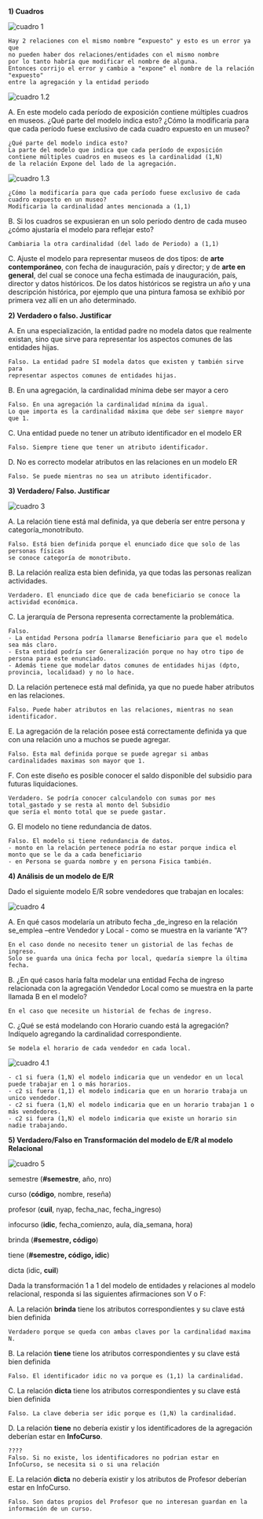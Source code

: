 **1) Cuadros**

![cuadro 1](https://github.com/annecchiniv/informatica-unlp/blob/master/3ER%20A%C3%91O/BD1/CUADROS/cuadro%201.jpg)

    Hay 2 relaciones con el mismo nombre “expuesto" y esto es un error ya que 
    no pueden haber dos relaciones/entidades con el mismo nombre 
    por lo tanto habría que modificar el nombre de alguna.
    Entonces corrijo el error y cambio a "expone" el nombre de la relación "expuesto" 
    entre la agregación y la entidad periodo
    
![cuadro 1.2](https://github.com/annecchiniv/informatica-unlp/blob/master/3ER%20A%C3%91O/BD1/CUADROS/cuadro%201.2.jpg)

A. En este modelo cada período de exposición contiene múltiples cuadros en museos. ¿Qué
parte del modelo indica esto? ¿Cómo la modificaría para que cada período fuese exclusivo de
cada cuadro expuesto en un museo?

    ¿Qué parte del modelo indica esto?
    La parte del modelo que indica que cada período de exposición 
    contiene múltiples cuadros en museos es la cardinalidad (1,N) 
    de la relación Expone del lado de la agregación.  
    
![cuadro 1.3](https://github.com/annecchiniv/informatica-unlp/blob/master/3ER%20A%C3%91O/BD1/CUADROS/cuadro%201.3.jpg)
    
    ¿Cómo la modificaría para que cada período fuese exclusivo de cada cuadro expuesto en un museo?
    Modificaria la cardinalidad antes mencionada a (1,1) 
    

B. Si los cuadros se expusieran en un solo período dentro de cada museo ¿cómo ajustaría el modelo para reflejar esto?

    Cambiaria la otra cardinalidad (del lado de Periodo) a (1,1) 

C. Ajuste el modelo para representar museos de dos tipos: de **arte contemporáneo**, con fecha de inauguración, país y director;  y de **arte en general**, del cual se conoce una fecha estimada de inauguración, país, director y datos históricos. De los datos históricos se registra un año y una descripción histórica, por ejemplo que una pintura famosa se exhibió por primera vez allí en un año determinado.

**2) Verdadero o falso. Justificar**

A. En una especialización, la entidad padre no modela datos que realmente existan, sino
que sirve para representar los aspectos comunes de las entidades hijas.

    Falso. La entidad padre SI modela datos que existen y también sirve para
    representar aspectos comunes de entidades hijas.

B. En una agregación, la cardinalidad mínima debe ser mayor a cero

    Falso. En una agregación la cardinalidad mínima da igual. 
    Lo que importa es la cardinalidad máxima que debe ser siempre mayor que 1.

C. Una entidad puede no tener un atributo identificador en el modelo ER

    Falso. Siempre tiene que tener un atributo identificador. 

D. No es correcto modelar atributos en las relaciones en un modelo ER

    Falso. Se puede mientras no sea un atributo identificador. 

**3) Verdadero/ Falso. Justificar**

![cuadro 3](https://github.com/annecchiniv/informatica-unlp/blob/master/3ER%20A%C3%91O/BD1/CUADROS/cuadro%203.jpg)

A. La relación tiene está mal definida, ya que debería ser entre persona y categoría_monotributo.

    Falso. Está bien definida porque el enunciado dice que solo de las personas físicas
    se conoce categoría de monotributo.

B. La relación realiza esta bien definida, ya que todas las personas realizan actividades.

    Verdadero. El enunciado dice que de cada beneficiario se conoce la actividad económica. 

C. La jerarquía de Persona representa correctamente la problemática.

    Falso.
    - La entidad Persona podría llamarse Beneficiario para que el modelo sea más claro.
    - Esta entidad podría ser Generalización porque no hay otro tipo de persona para este enunciado.
    - Además tiene que modelar datos comunes de entidades hijas (dpto, provincia, localidaad) y no lo hace. 

D. La relación pertenece está mal definida, ya que no puede haber atributos en las relaciones.

    Falso. Puede haber atributos en las relaciones, mientras no sean identificador.

E. La agregación de la relación posee está correctamente definida ya que con una relación uno a muchos se puede agregar.

    Falso. Esta mal definida porque se puede agregar si ambas cardinalidades maximas son mayor que 1. 

F. Con este diseño es posible conocer el saldo disponible del subsidio para futuras liquidaciones.

    Verdadero. Se podría conocer calculandolo con sumas por mes total_gastado y se resta al monto del Subsidio
    que sería el monto total que se puede gastar. 

G. El modelo no tiene redundancia de datos.

    Falso. El modelo si tiene redundancia de datos. 
    - monto en la relación pertenece podría no estar porque indica el monto que se le da a cada beneficiario
    - en Persona se guarda nombre y en persona Fisica también. 

**4) Análisis de un modelo de E/R**

Dado el siguiente modelo E/R sobre vendedores que trabajan en locales:

![cuadro 4](https://github.com/annecchiniv/informatica-unlp/blob/master/3ER%20A%C3%91O/BD1/CUADROS/cuadro%204.jpg)

A. En qué casos modelaría un atributo fecha _de_ingreso en la relación se_emplea –entre
Vendedor y Local - como se muestra en la variante “A”?

    En el caso donde no necesito tener un gistorial de las fechas de ingreso. 
    Solo se guarda una única fecha por local, quedaría siempre la última fecha. 

B. ¿En qué casos haría falta modelar una entidad Fecha de ingreso relacionada con la
agregación Vendedor Local como se muestra en la parte llamada B en el modelo?

    En el caso que necesite un historial de fechas de ingreso.

C. ¿Qué se está modelando con Horario cuando está la agregación? Indíquelo agregando la cardinalidad correspondiente.

    Se modela el horario de cada vendedor en cada local. 

![cuadro 4.1](https://github.com/annecchiniv/informatica-unlp/blob/master/3ER%20A%C3%91O/BD1/CUADROS/cuadro%204.2.jpg)
    
    - c1 si fuera (1,N) el modelo indicaria que un vendedor en un local puede trabajar en 1 o más horarios.
    - c2 si fuera (1,1) el modelo indicaria que en un horario trabaja un unico vendedor. 
    - c2 si fuera (1,N) el modelo indicaria que en un horario trabajan 1 o más vendedores.
    - c2 si fuera (1,N) el modelo indicaria que existe un horario sin nadie trabajando. 

**5) Verdadero/Falso en Transformación del modelo de E/R al modelo Relacional**

![cuadro 5](https://github.com/annecchiniv/informatica-unlp/blob/master/3ER%20A%C3%91O/BD1/CUADROS/cuadro%205.jpg)

semestre (**#semestre**, año, nro)

curso (**código**, nombre, reseña)

profesor (**cuil**, nyap, fecha_nac, fecha_ingreso)

infocurso (**idic**, fecha_comienzo, aula, día_semana, hora)

brinda (**#semestre, código**)

tiene (**#semestre, código, idic**)

dicta (idic, **cuil**)

Dada la transformación 1 a 1 del modelo de entidades y relaciones al modelo relacional,
responda si las siguientes afirmaciones son V o F:

A. La relación **brinda** tiene los atributos correspondientes y su clave está bien definida

    Verdadero porque se queda con ambas claves por la cardinalidad maxima N.

B. La relación **tiene** tiene los atributos correspondientes y su clave está bien definida

    Falso. El identificador idic no va porque es (1,1) la cardinalidad.

C. La relación **dicta** tiene los atributos correspondientes y su clave está bien definida

    Falso. La clave deberia ser idic porque es (1,N) la cardinalidad.

D. La relación **tiene** no debería existir y los identificadores de la agregación deberían estar
en **InfoCurso**.

    ????
    Falso. Si no existe, los identificadores no podrian estar en InfoCurso, se necesita si o si una relación

E. La relación **dicta** no debería existir y los atributos de Profesor deberían estar en
InfoCurso.

    Falso. Son datos propios del Profesor que no interesan guardan en la información de un curso. 




